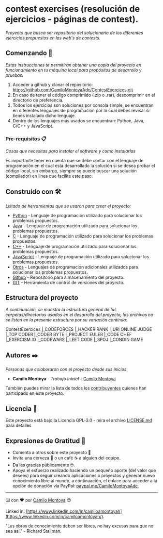 # contest exercises (resolución de ejercicios - páginas de contest).

_Proyecto que busca ser repositorio del solucionario de los diferentes ejercicios propuestos en las web's de contests._

## Comenzando 🚀

_Estas instrucciones te permitirán obtener una copia del proyecto en funcionamiento en tu máquina local para propósitos de desarrollo y pruebas._

1. Acceder a github y clonar el repositorio: https://github.com/CamiloMontoyaAdc/ContestExercices.git
2. En caso de tener el código comprimido (.zip o .rar), descomprimir en el directorio de preferencia.
3. Todos los ejercicios son soluciones por consola simple, se encuentran en diferentes lenguajes de programación por lo cual debes revisar si tienes instalado dicho lenguaje.
4. Dentro de los lenguajes más usados se encuentran: Python, Java, C/C++ y JavaScript.

### Pre-requisitos 📋

_Cosas que necesitas para instalar el software y como instalarlas_

Es importante tener en cuenta que se debe contar con el lenguaje de programación en el cual esta desarrollado la solución si se desea probar el código local, sin embargo, siempre se puede buscar una solución (compilador) en línea que facilite este paso.

## Construido con 🛠️

_Listado de herramientas que se usaron para crear el proyecto:_

* [Python](https://www.python.org/) - Lenguaje de programación utilizado para solucionar los problemas propuestos.
* [Java](https://www.java.com/es/) - Lenguaje de programación utilizado para solucionar los problemas propuestos.
* [C](https://es.wikipedia.org/wiki/C_(lenguaje_de_programaci%C3%B3n)) - Lenguaje de programación utilizado para solucionar los problemas propuestos.
* [C++](https://es.wikipedia.org/wiki/C%2B%2B) - Lenguaje de programación utilizado para solucionar los problemas propuestos.
* [JavaScript](https://developer.mozilla.org/es/docs/Web/JavaScript) - Lenguaje de programación utilizado para solucionar los problemas propuestos.
* [Otros](https://es.wikipedia.org/wiki/Lenguaje_de_programaci%C3%B3n) - Lenguajes de programación adicionales utilizados para solucionar los problemas propuestos.
* [Github](https://github.com/) - Repositorio para almacenamiento del proyecto.
* [GIT](https://git-scm.com/) - Herramienta de control de versiones del proyecto.

## Estructura del proyecto

_A continuación, se muestra la estructura general de las carpetas/directorios usados en el desarrollo del proyecto, los archivos no se listan en la presente estructura por su variación continua:_

ContestExercices
|_CODEFORCES
|_HACKER RANK
|_URI ONLINE JUDGE
|_TOP CODER
|_CODER BYTE
|_PROJECT EULER
|_CODE CHEF
|_EXERCISM.IO
|_CODEWARS
|_LEET CODE
|_SPOJ
|_CONDIN GAME

## Autores ✒️

_Personas que colaboraron con el proyecto desde sus inicios_

* **Camilo Montoya** - *Trabajo Inicial* - [Camilo Montoya](https://github.com/CamiloMontoyaAdc)

También puedes mirar la lista de todos los [contribuyentes](https://github.com/CamiloMontoyaAdc/ContestExercices/graphs/contributors) quíenes han participado en este proyecto. 

## Licencia 📄

Este proyecto está bajo la Licencia GPL-3.0 - mira el archivo [LICENSE.md](https://github.com/CamiloMontoyaAdc/ContestExercices/blob/main/LICENSE) para detalles

## Expresiones de Gratitud 🎁

* Comenta a otros sobre este proyecto 📢
* Invita una cerveza 🍺 o un café ☕ a alguien del equipo. 
* Da las gracias públicamente 🤓.
* Apoya el esfuerzo realizado haciendo un pequeño aporte (del valor que desees) para seguir creando aplicaciones o proyectos y generar nuevo conocimiento libre al mundo, a continuación, el enlace para acceder a la opción de donación vía PayPal: [paypal.me/CamiloMontoyaAdc](https://paypal.me/CamiloMontoyaAdc).

---
⌨️ con ❤️ por [Camilo Montoya](https://github.com/CamiloMontoyaAdc) 😊

Linked in: [https://www.linkedin.com/in/camiloamontoyah](https://www.linkedin.com/in/camiloamontoyah/).

"Las obras de conocimiento deben ser libres, no hay excusas para que no sea así." - Richard Stallman.

